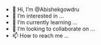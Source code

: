- 👋 Hi, I’m @Abishekgowdru
- 👀 I’m interested in ...
- 🌱 I’m currently learning ...
- 💞️ I’m looking to collaborate on ...
- 📫 How to reach me ...

<!---
Abishekgowdru/Abishekgowdru is a ✨ special ✨ repository because its `README.md` (this file) appears on your GitHub profile.
You can click the Preview link to take a look at your changes.
--->
